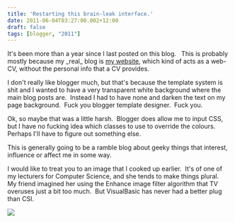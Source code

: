 ```yaml
---
title: 'Restarting this brain-leak interface.'
date: 2011-06-04T03:27:00.002+12:00
draft: false
tags: [blogger, "2011"]
---
```


It's been more than a year since I last posted on this blog.   This is probably mostly because my \_real\_ blog is [my website](http://master5o1.com/), which kind of acts as a web-CV, without the personal info that a CV provides.

  

I don't really like blogger much, but that's because the template system is shit and I wanted to have a very transparent white background where the main blog posts are.  Instead I had to have none and darken the text on my page background.  Fuck you blogger template designer.  Fuck you.

Ok, so maybe that was a little harsh.  Blogger does allow me to input CSS, but I have no fucking idea which classes to use to override the colours.  Perhaps I'll have to figure out something else.

  

This is generally going to be a ramble blog about geeky things that interest, influence or affect me in some way.

  

I would like to treat you to an image that I cooked up earlier.  It's of one of my lecturers for Computer Science, and she tends to make things plural.  My friend imagined her using the Enhance image filter algorithm that TV overuses just a bit too much.  But VisualBasic has never had a better plug than CSI.

[![](https://dl.dropboxusercontent.com/u/59191235/files/images/Angela-GUI-Tracking2.jpg)](https://dl.dropboxusercontent.com/u/59191235/files/images/Angela-GUI-Tracking2.jpg)
